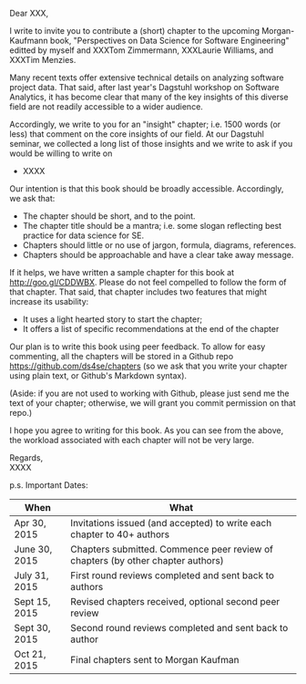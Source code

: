 Dear XXX,

I write to invite you to contribute a (short) chapter to the upcoming Morgan-Kaufmann book, 
"Perspectives on Data Science for Software Engineering" editted by myself and XXXTom Zimmermann, XXXLaurie Williams, 
and XXXTim Menzies.

Many recent texts offer extensive technical details on analyzing software project data. That said,  after last year's
Dagstuhl workshop on Software Analytics, it has become clear that many of the key insights of this diverse field
are not readily accessible to a wider audience.

Accordingly, we write to you for an "insight" chapter; i.e. 1500 words (or less) that comment on
the core insights of our field. At our Dagstuhl seminar, we collected a long list of those insights and
we write to ask if you would be willing to write on

+ XXXX

Our intention is that this book should be broadly accessible. Accordingly, we ask that:

+ The chapter should be short, and to the point.
+ The chapter title should be a mantra; i.e. some slogan reflecting best practice for data science for SE.
+ Chapters should  little or no use of jargon, formula, diagrams, references.
+ Chapters should be approachable and have a clear take away message. 

If it helps, we have written a sample chapter for this book at http://goo.gl/CDDWBX. Please do not
feel compelled to follow the form of that chapter. That said, that chapter includes two features that
might increase its usability:

+ It uses a light hearted story to start the chapter;
+ It offers a list of specific recommendations at the end of the chapter

Our plan is to write this book using peer feedback. 
To allow for easy commenting, all the chapters will be stored in a 
Github repo https://github.com/ds4se/chapters (so we ask that you write your chapter using plain text,
or Github's Markdown syntax). 

(Aside: if you are not used to working with Github, please 
just send me the text of your chapter; otherwise, we will grant you commit permission on that repo.)

I hope you agree to writing for this book. As you can see from the above, the workload associated with
each chapter will not be very large.

Regards,  
XXXX

p.s. Important Dates:

		
When          | What		
------------- | -------------------------------		
 Apr 30, 2015 |         Invitations issued (and accepted) to write each chapter to 40+ authors		
June 30, 2015 |     Chapters submitted. Commence peer review of chapters (by other chapter authors)	
July 31, 2015 |     First round reviews completed and sent back to authors		
Sept 15, 2015 |        Revised chapters received, optional second peer review		
Sept 30, 2015 |   Second round reviews completed and sent back to author		
Oct 21, 2015  | Final chapters sent to Morgan Kaufman	

